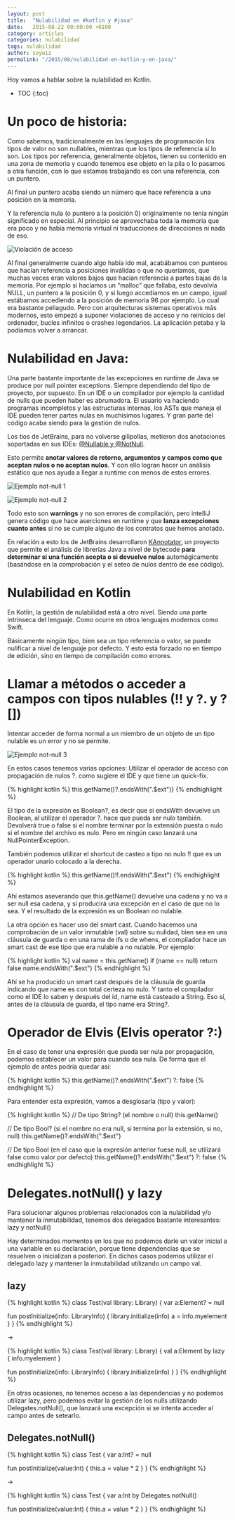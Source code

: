 ```yaml
---
layout: post
title:  "Nulabilidad en #kotlin y #java"
date:   2015-08-22 00:00:00 +0100
category: articles
categories: nulabilidad
tags: nulabilidad
author: soywiz
permalink: "/2015/08/nulabilidad-en-kotlin-y-en-java/"
---
```


Hoy vamos a hablar sobre la nulabilidad en Kotlin.

* TOC
{:toc}

# Un poco de historia:
Como sabemos, tradicionalmente en los lenguajes de programación los tipos de valor no son nullables, mientras que los tipos de referencia sí lo son. Los tipos por referencia, generalmente objetos, tienen su contenido en una zona de memoria y cuando tenemos ese objeto en la pila o lo pasamos a otra función, con lo que estamos trabajando es con una referencia, con un puntero.

Al final un puntero acaba siendo un número que hace referencia a una posición en la memoria.

Y la referencia nula (o puntero a la posición 0) originalmente no tenía ningún significado en especial. Al principio se aprovechaba toda la memoria que era poco y no había memoria virtual ni traducciones de direcciones ni nada de eso.

![Violación de acceso](/images/access-violation.jpg "Violación de acceso")

Al final generalmente cuando algo había ido mal, acabábamos con punteros que hacían referencia a posiciones inválidas o que no queríamos, que muchas veces eran valores bajos que hacían referencia a partes bajas de la memoria. Por ejemplo si hacíamos un “malloc” que fallaba, esto devolvía NULL, un puntero a la posición 0, y si luego accedíamos en un campo, igual estábamos accediendo a la posición de memoria 96 por ejemplo. Lo cual era bastante peliagudo. Pero con arquitecturas sistemas operativos más modernos, esto empezó a suponer violaciones de acceso y no reinicios del ordenador, bucles infinitos o crashes legendarios. La aplicación petaba y la podíamos volver a arrancar.

# Nulabilidad en Java:

Una parte bastante importante de las excepciones en runtime de Java se produce por null pointer exceptions. Siempre dependiendo del tipo de proyecto, por supuesto. En un IDE o un compilador por ejemplo la cantidad de nulls que pueden haber es abrumadora. El usuario va haciendo programas incompletos y las estructuras internas, los ASTs que maneja el IDE pueden tener partes nulas en muchísimos lugares. Y gran parte del código acaba siendo para la gestión de nulos.

Los tíos de JetBrains, para no volverse gilipollas, metieron dos anotaciones soportadas en sus IDEs: [@Nullable y @NotNull](https://www.jetbrains.com/idea/help/nullable-and-notnull-annotations.html).

Esto permite **anotar valores de retorno, argumentos y campos como que aceptan nulos o no aceptan nulos**. Y con ello logran hacer un análisis estático que nos ayuda a llegar a runtime con menos de estos errores.

![Ejemplo not-null 1](/images/not-null-example1.jpg "Ejemplo not-null 1")

![Ejemplo not-null 2](/images/not-null-example2.png "Ejemplo not-null 2")

Todo esto son **warnings** y no son errores de compilación, pero intelliJ genera código que hace aserciones en runtime y que **lanza excepciones cuanto antes** si no se cumple alguno de los contratos que hemos anotado.

En relación a esto los de JetBrains desarrollaron [KAnnotator](https://github.com/JetBrains/kannotator), un proyecto que permite el análisis de librerías Java a nivel de bytecode **para determinar si una función acepta o si devuelve nulos** automágicamente (basándose en la comprobación y el seteo de nulos dentro de ese código).

# Nulabilidad en Kotlin

En Kotlin, la gestión de nulabilidad está a otro nivel. Siendo una parte intrínseca del lenguaje. Como ocurre en otros lenguajes modernos como Swift.

Básicamente ningún tipo, bien sea un tipo referencia o valor, se puede nulificar a nivel de lenguaje por defecto. Y esto está forzado no en tiempo de edición, sino en tiempo de compilación como errores.

# Llamar a métodos o acceder a campos con tipos nulables (!! y ?. y ?[])

Intentar acceder de forma normal a un miembro de un objeto de un tipo nulable es un error y no se permite.

![Ejemplo not-null 3](/images/not-null-example3.png "Ejemplo not-null 3")

 En estos casos tenemos varias opciones:
 Utilizar el operador de acceso con propagación de nulos ?. como sugiere el IDE y que tiene un quick-fix.

{% highlight kotlin %}
this.getName()?.endsWith(".$ext")}
{% endhighlight %}

El tipo de la expresión es Boolean?, es decir que si endsWith devuelve un Boolean, al utilizar el operador ?. hace que pueda ser nulo también. Devolverá true o false si el nombre terminar por la extensión puesta o nulo si el nombre del archivo es nulo. Pero en ningún caso lanzará una NullPointerException.

También podemos utilizar el shortcut de casteo a tipo no nulo !! que es un operador unario colocado a la derecha.

{% highlight kotlin %}
this.getName()!!.endsWith(".$ext")
{% endhighlight %}

Ahí estamos aseverando que this.getName() devuelve una cadena y no va a ser null esa cadena, y sí producirá una excepción en el caso de que no lo sea. Y el resultado de la expresión es un Boolean no nulable.

La otra opción es hacer uso del smart cast. Cuando hacemos una comprobación de un valor inmutable (val) sobre su nulidad, bien sea en una cláusula de guarda o en una rama de ifs o de whens, el compilador hace un smart cast de ese tipo que era nulable a no nulable. Por ejemplo:

{% highlight kotlin %}
val name = this.getName()
if (name == null) return false
name.endsWith(".$ext")
{% endhighlight %}

Ahí se ha producido un smart cast después de la cláusula de guarda indicando que name es con total certeza no nulo. Y tanto el compilador como el IDE lo saben y después del id, name está casteado a String. Eso sí, antes de la cláusula de guarda, el tipo name era String?.

# Operador de Elvis (Elvis operator ?:)

En el caso de tener una expresión que pueda ser nula por propagación, podemos establecer un valor para cuando sea nula. De forma que el ejemplo de antes podría quedar así:

{% highlight kotlin %}
this.getName()?.endsWith(".$ext") ?: false
{% endhighlight %}

Para entender esta expresión, vamos a desglosarla (tipo y valor):

{% highlight kotlin %}
// De tipo String? (el nombre o null)
this.getName() 

// De tipo Bool? (si el nombre no era null, si termina por la extensión, si no, null)
this.getName()?.endsWith(".$ext")

// De tipo Bool (en el caso que la expresión anterior fuese null, se utilizará false como valor por defecto)
this.getName()?.endsWith(".$ext") ?: false
{% endhighlight %}

# Delegates.notNull() y lazy

Para solucionar algunos problemas relacionados con la nulabilidad y/o mantener la inmutabilidad, tenemos dos delegados bastante interesantes: lazy y notNull()

Hay determinados momentos en los que no podemos darle un valor inicial a una variable en su declaración, porque tiene dependencias que se resuelven o inicializan a posteriori. En dichos casos podemos utilizar el delegado lazy y mantener la inmutabilidad utilizando un campo val.

## lazy

{% highlight kotlin %}
class Test(val library: Library) {
   var a:Element? = null

   fun postInitialize(info: LibraryInfo) {
       library.initialize(info)
       a = info.myelement
   }
}
{% endhighlight %}

->

{% highlight kotlin %}
class Test(val library: Library) {
   val a:Element by lazy { info.myelement }

   fun postInitialize(info: LibraryInfo) {
       library.initialize(info)
   }
}
{% endhighlight %}

En otras ocasiones, no tenemos acceso a las dependencias y no podemos utilizar lazy, pero podemos evitar la gestión de los nulls utilizando Delegates.notNull(), que lanzará una excepción si se intenta acceder al campo antes de setearlo.

## Delegates.notNull()

{% highlight kotlin %}
class Test {
   var a:Int? = null

   fun postInitialize(value:Int) {
       this.a = value * 2
   }
}
{% endhighlight %}

->

{% highlight kotlin %}
class Test {
   var a:Int by Delegates.notNull()

   fun postInitialize(value:Int) {
       this.a = value * 2
   }
}
{% endhighlight %}
